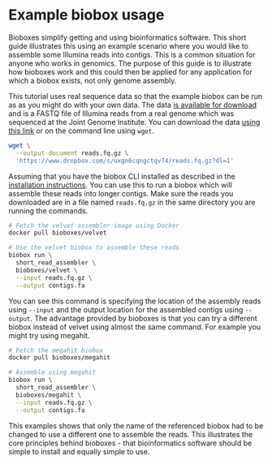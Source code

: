 # Example biobox usage

Bioboxes simplify getting and using bioinformatics software. This short guide
illustrates this using an example scenario where you would like to assemble
some Illumina reads into contigs. This is a common situation for anyone who
works in genomics. The purpose of this guide is to illustrate how bioboxes work
and this could then be applied for any application for which a biobox exists,
not only genome assembly.

This tutorial uses real sequence data so that the example biobox can be run as
as you might do with your own data. The data [is available for download][data]
and is a FASTQ file of Illumina reads from a real genome which was sequenced at
the Joint Genome Institute. You can download the data [using this link][data]
or on the command line using `wget`.

[data]: https://www.dropbox.com/s/uxgn6cqngctqv74/reads.fq.gz?dl=1

~~~ bash
wget \
  --output-document reads.fq.gz \
  'https://www.dropbox.com/s/uxgn6cqngctqv74/reads.fq.gz?dl=1'
~~~

Assuming that you have the biobox CLI installed as described in the
[installation instructions][install]. You can use this to run a biobox which
will assemble these reads into longer contigs. Make sure the reads you
downloaded are in a file named `reads.fq.gz` in the same directory you are
running the commands.

[install]: /guide/quick/how-to-install/

~~~ bash
# Fetch the velvet assembler image using Docker
docker pull bioboxes/velvet

# Use the velvet biobox to assemble these reads
biobox run \
  short_read_assembler \
  bioboxes/velvet \
  --input reads.fq.gz \
  --output contigs.fa
~~~

You can see this command is specifying the location of the assembly reads using
`--input` and the output location for the assembled contigs using `--output`.
The advantage provided by bioboxes is that you can try a different biobox
instead of velvet using almost the same command. For example you might try
using megahit.

~~~ bash
# Fetch the megahit biobox
docker pull bioboxes/megahit

# Assemble using megahit
biobox run \
  short_read_assembler \
  bioboxes/megahit \
  --input reads.fq.gz \
  --output contigs.fa
~~~

This examples shows that only the name of the referenced biobox had to be
changed to use a different one to assemble the reads. This illustrates the core
principles behind bioboxes - that bioinformatics software should be simple to
install and equally simple to use.
